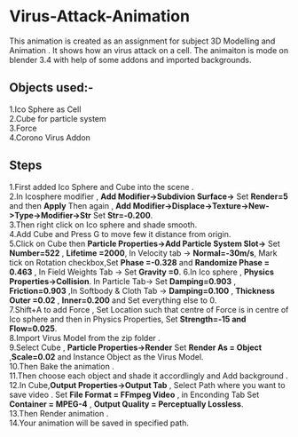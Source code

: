 # Virus-Attack-Animation
This animation is created as an assignment for subject 3D Modelling and Animation . It shows how an virus attack on a cell.
The animaiton is mode on blender 3.4 with help of some addons and imported backgrounds.

## Objects used:-
 1.Ico Sphere as Cell <br />
 2.Cube for particle system <br/>
 3.Force <br/>
 4.Corono Virus Addon <br/>
 
## Steps
 1.First added Ico Sphere and Cube into the scene .<br/>
 2.In Icosphere modifier , **Add Modifier->Subdivion Surface->** Set **Render=5** and then **Apply** Then again , **Add Modifier->Displace->Texture->New->Type->Modifier->Str** Set **Str=-0.200**.<br/>
 3.Then right click on Ico sphere and shade smooth.<br/>
 4.Add Cube and Press G to move few it distance from origin.<br/>
 5.Click on Cube then **Particle Properties->Add Particle System Slot->** Set **Number=522** , **Lifetime =2000**, In Velocity tab -> **Normal=-30m/s**, Mark tick on Rotation checkbox,Set **Phase =-0.328** and **Randomize Phase = 0.463** , In Field Weights Tab -> Set **Gravity =0**.
 6.In Ico sphere , **Physics Properties->Collision**.  In Particle Tab-> Set **Damping=0.903** ,      **Friction=0.903** ,In Softbody & Cloth Tab -> **Damping=0.100** , **Thickness Outer =0.02**       , **Inner=0.200** and Set everything else to 0.<br/>
 7.Shift+A to add Force , Set Location such that centre of Force is in centre of Ico sphere and then in Physics Properties, Set **Strength=-15 and Flow=0.025**.<br/>
 8.Import Virus Model from the zip folder .<br/>
 9.Select Cube , **Particle Properties->Render** Set **Render As = Object** ,**Scale=0.02** and  Instance Object as the Virus Model.<br/>
 10.Then Bake the animation .<br/>
 11.Then choose each object and shade it accordlingly and Add background .<br/>
 12.In Cube,**Output Properties->Output Tab** , Select Path where you want to save video . Set **File Format = FFmpeg Video** , in Enconding Tab  Set **Container = MPEG-4** , **Output Quality = Perceptually Lossless**.<br/>
 13.Then Render animation .<br/>
 14.Your animation will be saved in specified path.<br/>
 

